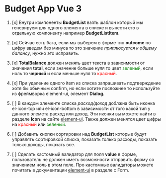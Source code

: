 # Budget App Vue 3

1. [x] Внутри компоненты **BudgetList** взять шаблон который мы генерируем для одного элемента в списке и вынести его в отдельную компоненту например **BudgetListItem**.

2. [x] Сейчас есть бага, если мы выберем в форме тип **outcome** но цифру введем без минуса то это значение _приплюсуется к общему балансу_, нужно это исправить.

3. [x] **TotalBalance** должен менять цвет текста в зависимости от значения **total**, если значение больше нуля то цвет <span style="color:green">зеленый</span>, если ноль то **черный** и если меньше нуля то <span style="color:red">красный</span>.

4. [x] При удаление одного item из списка запрашивать подтверждение хотя бы обычным confirm, но если хотите посложнее то используйте из фреймворка element-ui, элемент **Dialog**.

5. [ ] В каждом элементе списка _расход/доход_ доблжна быть иконка el-icon-top или el-icon-bottom в зависимости от того какой тип у данного элемета расход или доход. Эти иконки вы можете найти в разделе **Icon** на сайте [element-ui](https://element-plus.org/). Также должен менятся цвет цифры на <span style="color:red">красный</span> или <span style="color:green">зеленый</span>.

6. [ ] Добавить кнопки сортировки над **BudgetList** которые будут управлять сортировкой списка, показать только расходы, показать только доходы, показать все.

7. [ ] Сделать кастомный валидатор для поля **value** в форме, пользователь не должен иметь возможности отправить форму со значением ноль в этом поле. Про кастомные валидаторы можете почитать в документации [element-ui](https://element-plus.org/) в разделе с Form.
